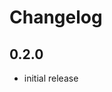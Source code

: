 # Changelog

## 0.2.0

- initial release


[Unreleased]: https://github.com/adbenitez/2048.xdc/compare/v0.2.0...HEAD
